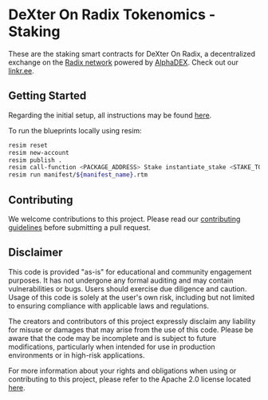 # DeXter On Radix Tokenomics - Staking

These are the staking smart contracts for DeXter On Radix, a decentralized exchange on the [Radix network](https://github.com/radixdlt) powered by [AlphaDEX](https://alphadex.net/). Check out our [linkr.ee](https://linktr.ee/dexteronradix).

## Getting Started

Regarding the initial setup, all instructions may be found [here](https://docs.radixdlt.com/docs/getting-rust-scrypto).

To run the blueprints locally using resim:

```bash
resim reset
resim new-account
resim publish .
resim call-function <PACKAGE_ADDRESS> Stake instantiate_stake <STAKE_TOKEN_ACTUAL_ADDRESS> <UNSTAKE_PERIOD> <STAKE_POOL_SYNTHETIC_NAME> <STAKE_POOL_SYNTHETIC_TOKEN_SYMBOL> <STAKE_POOL_SYNTHETIC_DESCRIPTION> <STAKE_POOL_LP_TOKEN_NAME> <STAKE_POOL_LP_TOKEN_DESCRIPTION> <OWNER_BADGE> 
resim run manifest/${manifest_name}.rtm
```

## Contributing

We welcome contributions to this project. Please read our [contributing guidelines](../stake-contractV3/CONTRIBUTING.md) before submitting a pull request.

## Disclaimer

This code is provided "as-is" for educational and community engagement purposes. It has not undergone any formal auditing and may contain vulnerabilities or bugs. Users should exercise due diligence and caution. Usage of this code is solely at the user's own risk, including but not limited to ensuring compliance with applicable laws and regulations.

The creators and contributors of this project expressly disclaim any liability for misuse or damages that may arise from the use of this code. Please be aware that the code may be incomplete and is subject to future modifications, particularly when intended for use in production environments or in high-risk applications.

For more information about your rights and obligations when using or contributing to this project, please refer to the Apache 2.0 license located [here](../stake-contractV3/LICENSE).